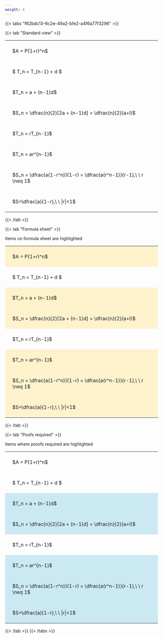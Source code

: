 ```yaml
---
weight: 4
---
```


{{< tabs "f62bdc13-6c2e-49a2-bfe2-a4f6a77f3296" >}}

{{< tab "Standard view" >}}

<style type="text/css">
#T_1c487 th.col_heading {
  text-align: left;
  font-size: 1em;
}
#T_1c487 td {
  text-align: left;
  font-size: 1em;
  padding: 1.5em;
}
</style>
<table id="T_1c487">
  <thead>
  </thead>
  <tbody>
    <tr>
      <td id="T_1c487_row0_col0" class="data row0 col0" >$A = P(1+r)^n$</td>
    </tr>
    <tr>
      <td id="T_1c487_row1_col0" class="data row1 col0" >$ T_n = T_{n-1} + d $</td>
    </tr>
    <tr>
      <td id="T_1c487_row2_col0" class="data row2 col0" >$T_n = a + (n-1)d$</td>
    </tr>
    <tr>
      <td id="T_1c487_row3_col0" class="data row3 col0" >$S_n = \dfrac{n}{2}[2a + (n-1)d] = \dfrac{n}{2}(a+l)$</td>
    </tr>
    <tr>
      <td id="T_1c487_row4_col0" class="data row4 col0" >$T_n = rT_{n-1}$</td>
    </tr>
    <tr>
      <td id="T_1c487_row5_col0" class="data row5 col0" >$T_n = ar^{n-1}$</td>
    </tr>
    <tr>
      <td id="T_1c487_row6_col0" class="data row6 col0" >$S_n = \dfrac{a(1-r^n)}{1-r} = \dfrac{a(r^n-1)}{r-1},\ \  r \neq 1$</td>
    </tr>
    <tr>
      <td id="T_1c487_row7_col0" class="data row7 col0" >$S=\dfrac{a}{1-r},\ \ |r|<1$</td>
    </tr>
  </tbody>
</table>
{{< /tab >}}

{{< tab "Formula sheet" >}}

Items on formula sheet are highlighted 
<br>
<style type="text/css">
#T_020ca th.col_heading {
  text-align: left;
  font-size: 1em;
}
#T_020ca td {
  text-align: left;
  font-size: 1em;
  padding: 1.5em;
}
#T_020ca_row0_col0, #T_020ca_row2_col0, #T_020ca_row3_col0, #T_020ca_row5_col0, #T_020ca_row6_col0, #T_020ca_row7_col0 {
  background-color: rgba(255,194,10, 0.2);
}
#T_020ca_row1_col0, #T_020ca_row4_col0 {
  background-color: rgba(0,0,0,0);
}
</style>
<table id="T_020ca">
  <thead>
  </thead>
  <tbody>
    <tr>
      <td id="T_020ca_row0_col0" class="data row0 col0" >$A = P(1+r)^n$</td>
    </tr>
    <tr>
      <td id="T_020ca_row1_col0" class="data row1 col0" >$ T_n = T_{n-1} + d $</td>
    </tr>
    <tr>
      <td id="T_020ca_row2_col0" class="data row2 col0" >$T_n = a + (n-1)d$</td>
    </tr>
    <tr>
      <td id="T_020ca_row3_col0" class="data row3 col0" >$S_n = \dfrac{n}{2}[2a + (n-1)d] = \dfrac{n}{2}(a+l)$</td>
    </tr>
    <tr>
      <td id="T_020ca_row4_col0" class="data row4 col0" >$T_n = rT_{n-1}$</td>
    </tr>
    <tr>
      <td id="T_020ca_row5_col0" class="data row5 col0" >$T_n = ar^{n-1}$</td>
    </tr>
    <tr>
      <td id="T_020ca_row6_col0" class="data row6 col0" >$S_n = \dfrac{a(1-r^n)}{1-r} = \dfrac{a(r^n-1)}{r-1},\ \  r \neq 1$</td>
    </tr>
    <tr>
      <td id="T_020ca_row7_col0" class="data row7 col0" >$S=\dfrac{a}{1-r},\ \ |r|<1$</td>
    </tr>
  </tbody>
</table>
{{< /tab >}}

{{< tab "Poofs required" >}}

Items where proofs required are highlighted 
<br>
<style type="text/css">
#T_1a996 th.col_heading {
  text-align: left;
  font-size: 1em;
}
#T_1a996 td {
  text-align: left;
  font-size: 1em;
  padding: 1.5em;
}
#T_1a996_row0_col0, #T_1a996_row1_col0, #T_1a996_row4_col0 {
  background-color: rgba(0,0,0,0);
}
#T_1a996_row2_col0, #T_1a996_row3_col0, #T_1a996_row5_col0, #T_1a996_row6_col0, #T_1a996_row7_col0 {
  background-color: rgba(0,150,200, 0.2);
}
</style>
<table id="T_1a996">
  <thead>
  </thead>
  <tbody>
    <tr>
      <td id="T_1a996_row0_col0" class="data row0 col0" >$A = P(1+r)^n$</td>
    </tr>
    <tr>
      <td id="T_1a996_row1_col0" class="data row1 col0" >$ T_n = T_{n-1} + d $</td>
    </tr>
    <tr>
      <td id="T_1a996_row2_col0" class="data row2 col0" >$T_n = a + (n-1)d$</td>
    </tr>
    <tr>
      <td id="T_1a996_row3_col0" class="data row3 col0" >$S_n = \dfrac{n}{2}[2a + (n-1)d] = \dfrac{n}{2}(a+l)$</td>
    </tr>
    <tr>
      <td id="T_1a996_row4_col0" class="data row4 col0" >$T_n = rT_{n-1}$</td>
    </tr>
    <tr>
      <td id="T_1a996_row5_col0" class="data row5 col0" >$T_n = ar^{n-1}$</td>
    </tr>
    <tr>
      <td id="T_1a996_row6_col0" class="data row6 col0" >$S_n = \dfrac{a(1-r^n)}{1-r} = \dfrac{a(r^n-1)}{r-1},\ \  r \neq 1$</td>
    </tr>
    <tr>
      <td id="T_1a996_row7_col0" class="data row7 col0" >$S=\dfrac{a}{1-r},\ \ |r|<1$</td>
    </tr>
  </tbody>
</table>
{{< /tab >}}
{{< /tabs >}}